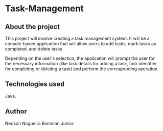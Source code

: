 # Task-Management

## About the project

This project will involve creating a task management system. It will be a console-based application that will allow users to add tasks, mark tasks as completed, and delete tasks.

Depending on the user's selection, the application will prompt the user for the necessary information (like task details for adding a task, task identifier for completing or deleting a task) and perform the corresponding operation.

## Technologies used

Java.

## Author

Nedson Nogueira Bomman Junior.
